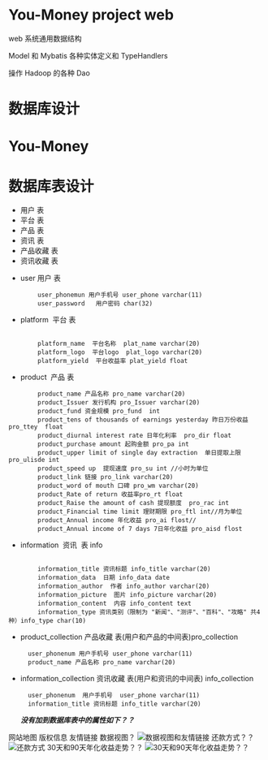 # You-Money project web 

web 系统通用数据结构 

Model 和 Mybatis 各种实体定义和 TypeHandlers 

操作 Hadoop 的各种 Dao 

# 数据库设计
# You-Money

# 数据库表设计
 - 用户  表
 - 平台  表 
 - 产品  表
 - 资讯  表
 - 产品收藏  表
 - 资讯收藏  表



* user 用户  表
```
        user_phonemun 用户手机号 user_phone varchar(11)
        user_password   用户密码 char(32)
 ```

* platform  平台 表 
```

        platform_name  平台名称  plat_name varchar(20)
        platform_logo  平台logo  plat_logo varchar(20)
        platform_yield  平台收益率 plat_yield float
```

* product  产品  表
```
        product_name 产品名称 pro_name varchar(20)
        product_Issuer 发行机构 pro_Issuer varchar(20)
        product_fund 资金规模 pro_fund  int  
        product_tens of thousands of earnings yesterday 昨日万份收益 pro_ttey  float  
        product_diurnal interest rate 日年化利率  pro_dir float  
        product_purchase amount 起购金额 pro_pa int  
        product_upper limit of single day extraction  单日提取上限 pro_ulisde int  
        product_speed up  提现速度 pro_su int //小时为单位  
        product_link 链接 pro_link varchar(20)  
        product_word of mouth 口碑 pro_wm varchar(20)  
        product_Rate of return 收益率pro_rt float  
        product_Raise the amount of cash 提现额度  pro_rac int  
        product_Financial time limit 理财期限 pro_ftl int//月为单位  
        product_Annual income 年化收益 pro_ai flost//  
        product_Annual income of 7 days 7日年化收益 pro_aisd flost  
```

* information  资讯  表 info
```

        information_title 资讯标题 info_title varchar(20)  
        information_data  日期 info_data date  
        information_author  作者 info_author varchar(20)   
        information_picture  图片 info_picture varchar(20)    
        information_content  内容 info_content text    
        information_type 资讯类别（限制为 "新闻"、"测评"、"百科"、"攻略" 共4种）info_type char(10)   
```

* product_collection  产品收藏 表(用户和产品的中间表)pro_collection
    
        user_phonenum 用户手机号 user_phone varchar(11)  
        product_name 产品名称 pro_name varchar(20)  

* information_collection 资讯收藏 表(用户和资讯的中间表) info_collection

        user_phonenum  用户手机号  user_phone varchar(11)  
        information_title 资讯标题 info_title varchar(20)  

  ***没有加到数据库表中的属性如下？？***

 网站地图
 版权信息
 友情链接
 数据视图？
 ![数据视图和友情链接](http://img.blog.csdn.net/20180309174212581?watermark/2/text/aHR0cDovL2Jsb2cuY3Nkbi5uZXQvcXFfMzA2MjUzMTU=/font/5a6L5L2T/fontsize/400/fill/I0JBQkFCMA==/dissolve/70)
 还款方式？？
 ![还款方式](http://img.blog.csdn.net/20180309174029779?watermark/2/text/aHR0cDovL2Jsb2cuY3Nkbi5uZXQvcXFfMzA2MjUzMTU=/font/5a6L5L2T/fontsize/400/fill/I0JBQkFCMA==/dissolve/70)
 30天和90天年化收益走势？？
 ![ 30天和90天年化收益走势？？](http://img.blog.csdn.net/2018030917390159?watermark/2/text/aHR0cDovL2Jsb2cuY3Nkbi5uZXQvcXFfMzA2MjUzMTU=/font/5a6L5L2T/fontsize/400/fill/I0JBQkFCMA==/dissolve/70)
